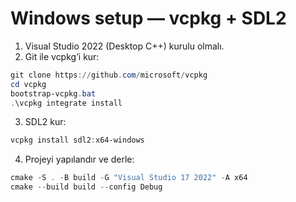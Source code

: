 # Windows setup — vcpkg + SDL2

1. Visual Studio 2022 (Desktop C++) kurulu olmalı.
2. Git ile vcpkg’i kur:
```powershell
git clone https://github.com/microsoft/vcpkg
cd vcpkg
bootstrap-vcpkg.bat
.\vcpkg integrate install
```
3. SDL2 kur:
```powershell
vcpkg install sdl2:x64-windows
```
4. Projeyi yapılandır ve derle:
```powershell
cmake -S . -B build -G "Visual Studio 17 2022" -A x64
cmake --build build --config Debug
```